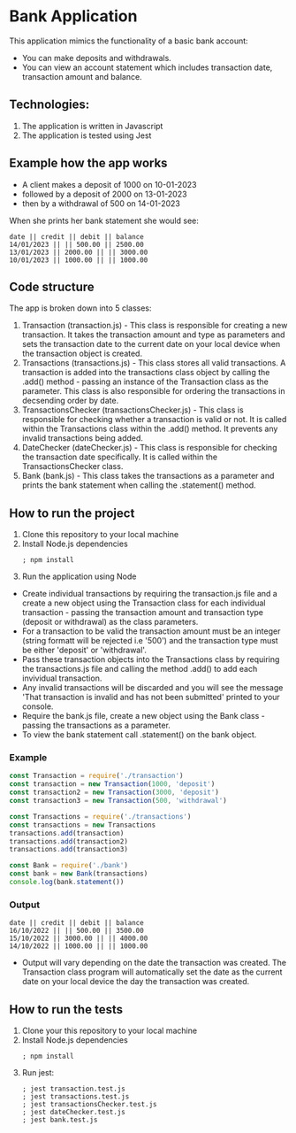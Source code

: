 # Bank Application
This application mimics the functionality of a basic bank account:
- You can make deposits and withdrawals. 
- You can view an account statement which includes transaction date, transaction amount and balance.

## Technologies:
1. The application is written in Javascript
2. The application is tested using Jest

## Example how the app works

- A client makes a deposit of 1000 on 10-01-2023
- followed by a deposit of 2000 on 13-01-2023
- then by a withdrawal of 500 on 14-01-2023

When she prints her bank statement she would see:

```
date || credit || debit || balance
14/01/2023 || || 500.00 || 2500.00
13/01/2023 || 2000.00 || || 3000.00
10/01/2023 || 1000.00 || || 1000.00
```

## Code structure

The app is broken down into 5 classes:

1. Transaction (transaction.js) - This class is responsible for creating a new transaction. It takes the transaction amount and type as parameters and sets the transaction date to the current date on your local device when the transaction object is created.
2. Transactions (transactions.js) - This class stores all valid transactions. A transaction is added into the transactions class object by calling the .add() method - passing an instance of the Transaction class as the parameter. This class is also responsible for ordering the transactions in decsending order by date.
3. TransactionsChecker (transactionsChecker.js) - This class is responsible for checking whether a transaction is valid or not. It is called within the Transactions class within the .add() method. It prevents any invalid transactions being added.
4. DateChecker (dateChecker.js) - This class is responsible for checking the transaction date specifically. It is called within the TransactionsChecker class.
5. Bank (bank.js) - This class takes the transactions as a parameter and prints the bank statement when calling the .statement() method.


## How to run the project
1. Clone this repository to your local machine
2. Install Node.js dependencies 
   ```
   ; npm install
   ```
3. Run the application using Node
- Create individual transactions by requiring the transaction.js file and a create a new object using the Transaction class for each individual transaction - passing the transaction amount and transaction type (deposit or withdrawal) as the class parameters.
- For a transaction to be valid the transaction amount must be an integer (string formatt will be rejected i.e '500') and the transaction type must be either 'deposit' or 'withdrawal'.
- Pass these transaction objects into the Transactions class by requiring the transactions.js file and calling the method .add() to add each invividual transaction.
- Any invalid transactions will be discarded and you will see the message 'That transaction is invalid and has not been submitted' printed to your console.
- Require the bank.js file, create a new object using the Bank class - passing the transactions as a parameter.
- To view the bank statement call .statement() on the bank object.

### Example
```javascript
const Transaction = require('./transaction')
const transaction = new Transaction(1000, 'deposit')
const transaction2 = new Transaction(3000, 'deposit')
const transaction3 = new Transaction(500, 'withdrawal')

const Transactions = require('./transactions')
const transactions = new Transactions
transactions.add(transaction)
transactions.add(transaction2)
transactions.add(transaction3)

const Bank = require('./bank')
const bank = new Bank(transactions)
console.log(bank.statement())
```

### Output
```
date || credit || debit || balance
16/10/2022 || || 500.00 || 3500.00
15/10/2022 || 3000.00 || || 4000.00
14/10/2022 || 1000.00 || || 1000.00
```
* Output will vary depending on the date the transaction was created. The Transaction class program will automatically set the date as the current date on your local device the day the transaction was created.

## How to run the tests
1. Clone your this repository to your local machine
2. Install Node.js dependencies 
   ```
   ; npm install
   ```
3. Run jest:
   ```
   ; jest transaction.test.js
   ; jest transactions.test.js
   ; jest transactionsChecker.test.js
   ; jest dateChecker.test.js
   ; jest bank.test.js
   ```
